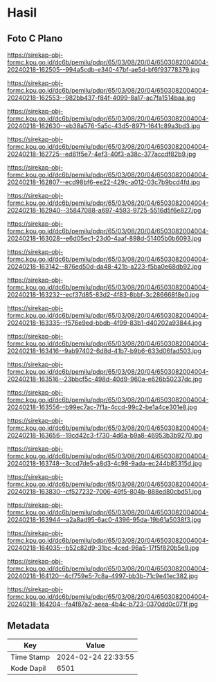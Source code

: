 # Hasil

## Foto C Plano

https://sirekap-obj-formc.kpu.go.id/dc6b/pemilu/pdpr/65/03/08/20/04/6503082004004-20240218-162505--994a5cdb-e340-47bf-ae5d-bf6f93778379.jpg

https://sirekap-obj-formc.kpu.go.id/dc6b/pemilu/pdpr/65/03/08/20/04/6503082004004-20240218-162553--982bb437-f84f-4099-8a17-ac7fa1514baa.jpg

https://sirekap-obj-formc.kpu.go.id/dc6b/pemilu/pdpr/65/03/08/20/04/6503082004004-20240218-162630--eb38a576-5a5c-43d5-8971-1641c89a3bd3.jpg

https://sirekap-obj-formc.kpu.go.id/dc6b/pemilu/pdpr/65/03/08/20/04/6503082004004-20240218-162725--ed81f5e7-4ef3-40f3-a38c-377accdf82b9.jpg

https://sirekap-obj-formc.kpu.go.id/dc6b/pemilu/pdpr/65/03/08/20/04/6503082004004-20240218-162807--ecd98bf6-ee22-429c-a012-03c7b9bcd4fd.jpg

https://sirekap-obj-formc.kpu.go.id/dc6b/pemilu/pdpr/65/03/08/20/04/6503082004004-20240218-162940--35847088-a697-4593-9725-5516d5f6e827.jpg

https://sirekap-obj-formc.kpu.go.id/dc6b/pemilu/pdpr/65/03/08/20/04/6503082004004-20240218-163028--e6d05ec1-23d0-4aaf-898d-51405b0b6093.jpg

https://sirekap-obj-formc.kpu.go.id/dc6b/pemilu/pdpr/65/03/08/20/04/6503082004004-20240218-163142--876ed50d-da48-421b-a223-f5ba0e68db92.jpg

https://sirekap-obj-formc.kpu.go.id/dc6b/pemilu/pdpr/65/03/08/20/04/6503082004004-20240218-163232--ecf37d85-83d2-4f83-8bbf-3c286668f8e0.jpg

https://sirekap-obj-formc.kpu.go.id/dc6b/pemilu/pdpr/65/03/08/20/04/6503082004004-20240218-163335--f576e9ed-bbdb-4f99-83b1-d40202a93844.jpg

https://sirekap-obj-formc.kpu.go.id/dc6b/pemilu/pdpr/65/03/08/20/04/6503082004004-20240218-163416--9ab97402-6d8d-41b7-b9b6-633d06fad503.jpg

https://sirekap-obj-formc.kpu.go.id/dc6b/pemilu/pdpr/65/03/08/20/04/6503082004004-20240218-163516--23bbcf5c-498d-40d9-960a-e626b50237dc.jpg

https://sirekap-obj-formc.kpu.go.id/dc6b/pemilu/pdpr/65/03/08/20/04/6503082004004-20240218-163556--b99ec7ac-7f1a-4ccd-99c2-be1a4ce301e8.jpg

https://sirekap-obj-formc.kpu.go.id/dc6b/pemilu/pdpr/65/03/08/20/04/6503082004004-20240218-163656--19cd42c3-f730-4d6a-b9a8-46953b3b9270.jpg

https://sirekap-obj-formc.kpu.go.id/dc6b/pemilu/pdpr/65/03/08/20/04/6503082004004-20240218-163748--3ccd7de5-a8d3-4c98-9ada-ec244b85315d.jpg

https://sirekap-obj-formc.kpu.go.id/dc6b/pemilu/pdpr/65/03/08/20/04/6503082004004-20240218-163830--cf527232-7006-49f5-804b-888ed80cbd51.jpg

https://sirekap-obj-formc.kpu.go.id/dc6b/pemilu/pdpr/65/03/08/20/04/6503082004004-20240218-163944--a2a8ad95-6ac0-4396-95da-19b61a5038f3.jpg

https://sirekap-obj-formc.kpu.go.id/dc6b/pemilu/pdpr/65/03/08/20/04/6503082004004-20240218-164035--b52c82d9-31bc-4ced-96a5-17f5f820b5e9.jpg

https://sirekap-obj-formc.kpu.go.id/dc6b/pemilu/pdpr/65/03/08/20/04/6503082004004-20240218-164120--4cf759e5-7c8a-4997-bb3b-71c9e41ec382.jpg

https://sirekap-obj-formc.kpu.go.id/dc6b/pemilu/pdpr/65/03/08/20/04/6503082004004-20240218-164204--fa4f87a2-aeea-4b4c-b723-0370dd0c071f.jpg


## Metadata

| Key        | Value               |
| ---------- | ------------------- |
| Time Stamp | 2024-02-24 22:33:55 |
| Kode Dapil | 6501                |



